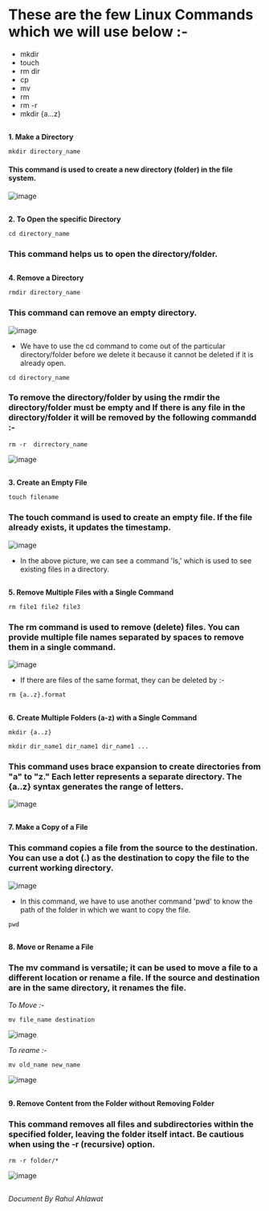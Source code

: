 # These are the few Linux Commands which we will use below :-

* mkdir
* touch
* rm dir 
* cp
* mv
* rm
* rm -r 
* mkdir {a...z}

##

**1. Make a Directory**
```
mkdir directory_name
```
#### This command is used to create a new directory (folder) in the file system.


![image](https://github.com/raahulahlawat/Linux-Commands/assets/151362887/22e08a92-8b7c-4570-8d18-0be532e50cff)


##

**2. To Open the specific Directory**
``` 
cd directory_name
 ```
 ### This command helps us to open the directory/folder.

 ##


 **4. Remove a Directory**
 ```
 rmdir directory_name
 ```
 ### This command can remove an empty directory.

![image](https://github.com/raahulahlawat/Linux-Commands/assets/151362887/b6a699e1-b2b8-409f-bfb5-0fe3de5ed4b2)


* We have to use the cd command to come out of the particular directory/folder before we delete it because it cannot be deleted if it is already open. 

```
cd directory_name
```

### To remove the directory/folder by using the rmdir the directory/folder must be empty and If there is any file in the directory/folder it will be removed by the following commandd :-

 ```
 rm -r  dirrectory_name
 ```
 
![image](https://github.com/raahulahlawat/Linux-Commands/assets/151362887/32941043-21a6-4ed3-807a-fa88500286df)


##

**3. Create an Empty File**
```
touch filename
```
### The touch command is used to create an empty file. If the file already exists, it updates the timestamp.

![image](https://github.com/raahulahlawat/Linux-Commands/assets/151362887/a71a231e-24e4-4e0f-aa3a-33494adab20f)

* In the above picture, we can see a command 'ls,' which is used to see existing files in a directory.

##

**5. Remove Multiple Files with a Single Command**

```
rm file1 file2 file3
```

### The rm command is used to remove (delete) files. You can provide multiple file names separated by spaces to remove them in a single command.

![image](https://github.com/raahulahlawat/Linux-Commands/assets/151362887/3f8d1651-810b-4f9d-ac81-647403f3cf30)

* If there are files of the same format, they can be deleted by :-
```
rm {a..z}.format
```

## 

**6. Create Multiple Folders (a-z) with a Single Command**
```
mkdir {a..z}
```
```
mkdir dir_name1 dir_name1 dir_name1 ...
```
### This command uses brace expansion to create directories from "a" to "z." Each letter represents a separate directory. The {a..z} syntax generates the range of letters. 

![image](https://github.com/raahulahlawat/Linux-Commands/assets/151362887/4e82a61f-5d59-42cb-ae02-da6e1853a602)

##

**7. Make a Copy of a File**

### This command copies a file from the source to the destination. You can use a dot (.) as the destination to copy the file to the current working directory.

![image](https://github.com/raahulahlawat/Linux-Commands/assets/151362887/1d98f675-a01c-414a-923d-f3ab37fc631d)

* In this command, we have to use another command 'pwd' to know the path of the folder in which we want to copy the file.
```
pwd
```

##

**8. Move or Rename a File**

### The mv command is versatile; it can be used to move a file to a different location or rename a file. If the source and destination are in the same directory, it renames the file.

*To Move :-*
```
mv file_name destination
```
![image](https://github.com/raahulahlawat/Linux-Commands/assets/151362887/60552229-5bbb-4dba-b08c-4955771b80d4)

*To reame :-*

```
mv old_name new_name
```
![image](https://github.com/raahulahlawat/Linux-Commands/assets/151362887/e910a77f-8906-4bfb-813e-1e7a2a7ab536)

##

**9. Remove Content from the Folder without Removing Folder**

### This command removes all files and subdirectories within the specified folder, leaving the folder itself intact. Be cautious when using the -r (recursive) option.
```
rm -r folder/*
```

![image](https://github.com/raahulahlawat/Linux-Commands/assets/151362887/93764640-e530-4b56-92f9-b9b3d84fb959)

##
##

*Document By Rahul Ahlawat*
